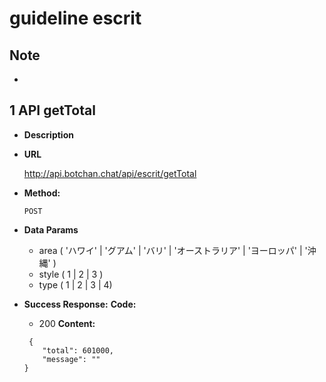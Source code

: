 # guideline escrit
## Note
- 

## 1 API getTotal
- **Description**
 
- **URL**

  http://api.botchan.chat/api/escrit/getTotal

- **Method:**

  `POST`

- **Data Params**
  + area  ( 'ハワイ' | 'グアム'  | 'バリ'  | 'オーストラリア' | 'ヨーロッパ' | '沖縄'  )
  + style  ( 1 | 2  | 3  )
  + type ( 1 | 2  | 3  | 4)


- **Success Response:**
    **Code:** 
    + 200
    **Content:** 
    ```
     {
        "total": 601000,
        "message": ""
    }
    ```

